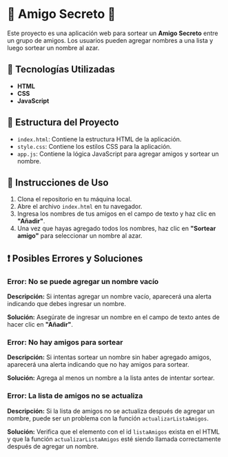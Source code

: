 # 🎉 Amigo Secreto 🎉

Este proyecto es una aplicación web para sortear un **Amigo Secreto** entre un grupo de amigos. Los usuarios pueden agregar nombres a una lista y luego sortear un nombre al azar.

## 🚀 Tecnologías Utilizadas

- **HTML**
- **CSS**
- **JavaScript**

## 📂 Estructura del Proyecto

- `index.html`: Contiene la estructura HTML de la aplicación.
- `style.css`: Contiene los estilos CSS para la aplicación.
- `app.js`: Contiene la lógica JavaScript para agregar amigos y sortear un nombre.

## 📝 Instrucciones de Uso

1. Clona el repositorio en tu máquina local.
2. Abre el archivo `index.html` en tu navegador.
3. Ingresa los nombres de tus amigos en el campo de texto y haz clic en **"Añadir"**.
4. Una vez que hayas agregado todos los nombres, haz clic en **"Sortear amigo"** para seleccionar un nombre al azar.

## ❗ Posibles Errores y Soluciones

### Error: No se puede agregar un nombre vacío

**Descripción:** Si intentas agregar un nombre vacío, aparecerá una alerta indicando que debes ingresar un nombre.

**Solución:** Asegúrate de ingresar un nombre en el campo de texto antes de hacer clic en **"Añadir"**.

### Error: No hay amigos para sortear

**Descripción:** Si intentas sortear un nombre sin haber agregado amigos, aparecerá una alerta indicando que no hay amigos para sortear.

**Solución:** Agrega al menos un nombre a la lista antes de intentar sortear.

### Error: La lista de amigos no se actualiza

**Descripción:** Si la lista de amigos no se actualiza después de agregar un nombre, puede ser un problema con la función `actualizarListaAmigos`.

**Solución:** Verifica que el elemento con el id `listaAmigos` exista en el HTML y que la función `actualizarListaAmigos` esté siendo llamada correctamente después de agregar un nombre.